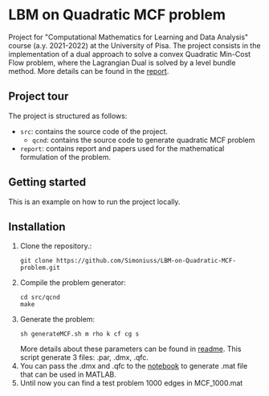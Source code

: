 # LBM on Quadratic MCF problem

Project for "Computational Mathematics for Learning and Data Analysis" course (a.y. 2021-2022) at the University of Pisa. The project consists in the implementation of a dual approach to solve a convex Quadratic Min-Cost Flow problem, where the Lagrangian Dual is solved by a level bundle method. More details can be found in the [report](https://github.com/Simoniuss/LBM-on-Quadratic-MCF-problem/blob/main/report/_CM__Project_report.pdf).

## Project tour

The project is structured as follows:
- `src`: contains the source code of the project.
    - `qcnd`: contains the source code to generate quadratic MCF problem
- `report`: contains report and papers used for the mathematical formulation of the problem.

## Getting started
This is an example on how to run the project locally.

## Installation
1. Clone the repository.:
    ```
    git clone https://github.com/Simoniuss/LBM-on-Quadratic-MCF-problem.git
    ```
2. Compile the problem generator:
    ```
    cd src/qcnd
    make
    ```
3. Generate the problem:
    ```
    sh generateMCF.sh m rho k cf cg s
    ```
    More details about these parameters can be found in [readme](https://github.com/Simoniuss/LBM-on-Quadratic-MCF-problem/blob/main/src/qcnd/readme.txt). This script generate 3 files: .par, .dmx, .qfc.
4. You can pass the .dmx and .qfc to the [notebook](https://github.com/Simoniuss/LBM-on-Quadratic-MCF-problem/blob/main/src/converterToMat.ipynb) to generate .mat file that can be used in MATLAB.
5. Until now you can find a test problem 1000 edges in MCF_1000.mat
